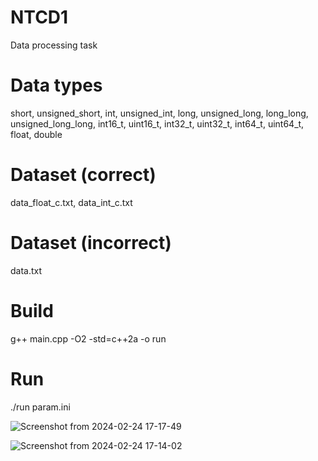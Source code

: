 # NTCD1
Data processing task
# Data types
short, unsigned_short, int, unsigned_int, long, unsigned_long, long_long, unsigned_long_long, int16_t, uint16_t, int32_t, uint32_t, int64_t, uint64_t, float, double
# Dataset (correct)
data_float_c.txt, data_int_c.txt
# Dataset (incorrect)
data.txt
# Build
g++ main.cpp -O2 -std=c++2a -o run

# Run
./run param.ini

![Screenshot from 2024-02-24 17-17-49](https://github.com/QApplication/NTCD1/assets/31853792/f48cdb2c-28d8-4080-b6e7-5685fdc63307)

![Screenshot from 2024-02-24 17-14-02](https://github.com/QApplication/NTCD1/assets/31853792/2531b0e1-f811-4911-b521-0ec1242ffd90)
